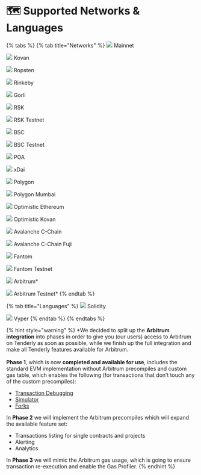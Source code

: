 # 🗺 Supported Networks & Languages

{% tabs %}
{% tab title="Networks" %}
![](<.gitbook/assets/image (80) (1) (1).png>) Mainnet

![](<.gitbook/assets/image (85) (1) (1).png>) Kovan

![](<.gitbook/assets/image (73).png>) Ropsten

![](<.gitbook/assets/image (75) (1) (1).png>) Rinkeby

![](<.gitbook/assets/image (74) (1) (1).png>) Gorli

![](<.gitbook/assets/image (83) (1) (1) (1).png>) RSK

![](<.gitbook/assets/image (71).png>) RSK Testnet

![](<.gitbook/assets/image (82) (1) (1).png>) BSC

![](<.gitbook/assets/image (88) (1).png>) BSC Testnet

![](<.gitbook/assets/image (86) (1).png>) POA

![](<.gitbook/assets/image (84) (1) (1).png>) xDai

![](<.gitbook/assets/image (69).png>) Polygon

![](<.gitbook/assets/image (70) (1).png>) Polygon Mumbai

![](<.gitbook/assets/image (87) (1) (1).png>) Optimistic Ethereum

![](<.gitbook/assets/image (72).png>) Optimistic Kovan

![](<.gitbook/assets/image (81) (1).png>) Avalanche C-Chain

![](<.gitbook/assets/image (79).png>) Avalanche C-Chain Fuji

![](<.gitbook/assets/image (77) (1).png>) Fantom

![](<.gitbook/assets/image (78) (1).png>) Fantom Testnet

![](<.gitbook/assets/image (82).png>) Arbitrum\*

![](<.gitbook/assets/image (83).png>) Arbitrum Testnet\*
{% endtab %}

{% tab title="Languages" %}
![](.gitbook/assets/logo.svg) Solidity

![](.gitbook/assets/vyper-logo-square.png) Vyper
{% endtab %}
{% endtabs %}

{% hint style="warning" %}
\*We decided to split up the **Arbitrum integration** into phases in order to give you (our users) access to Arbitrum on Tenderly as soon as possible, while we finish up the full integration and make all Tenderly features available for Arbitrum.\
\
**Phase 1**, which is now **completed and available for use**, includes the standard EVM implementation without Arbitrum precompiles and custom gas table, which enables the following (for transactions that don’t touch any of the custom precompiles):&#x20;

* [Transaction Debugging ](debugger/how-to-use-tenderly-debugger/)
* [Simulator ](simulations-and-forks/how-to-simulate-a-transaction/)
* [Forks ](simulations-and-forks/how-to-create-a-fork/)



In **Phase 2** we will implement the Arbitrum precompiles which will expand the available feature set:&#x20;

* Transactions listing for single contracts and projects&#x20;
* Alerting&#x20;
* Analytics&#x20;



In **Phase 3** we will mimic the Arbitrum gas usage, which is going to ensure transaction re-execution and enable the Gas Profiler.
{% endhint %}

